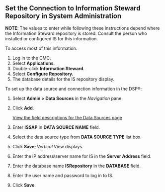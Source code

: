 # 

## Set the Connection to Information Steward Repository in System Administration

**NOTE**: The values to enter while following these instructions depend
where the Information Steward repository is stored. Consult the person
who installed or configured IS for this information.

To access most of this information:

1.  Log in to the CMC.
2.  Select **Applications**.
3.  Double-click **Information Steward**.
4.  Select **Configure Repository.**
5.  The database details for the IS repository display.

To set up the data source and connection information in the DSP®:

1.  Select <span style="font-weight: bold;">Admin \> Data Sources</span>
    in the <span style="font-style: italic;">Navigation</span> pane.

2.  Click **Add**.
    
    [View the field descriptions for the Data Sources
    page](../../../Platform/Sys_Admin/Page_Desc/Data_Sources_HSysAdmi.htm)

3.  Enter **ISSAP** in **DATA SOURCE NAME** field.

4.  Select the data source type from **DATA SOURCE TYPE** list box.

5.  Click **Save;
    <span style="font-weight: normal;font-style: italic;">Vertical</span><span style="font-weight: normal;">
    View displays</span>**<span style="font-weight: normal;">.</span>

6.  Enter the IP address\\server name for IS in the **Server Address**
    field.

7.  Enter the database name **ISRepository** in the
    <span style="font-weight: bold;">D**AT**</span>**ABASE** field.

8.  Enter the user name and password to log in to IS.

9.  Click **Save**.
